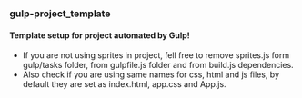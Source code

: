 ### gulp-project_template

#### Template setup for project automated by Gulp!

* If you are not using sprites in project, fell free to remove sprites.js form gulp/tasks folder, from gulpfile.js folder 
  and from build.js dependencies.
* Also check if you are using same names for css, html and js files, by default they are set as index.html, app.css and App.js.

